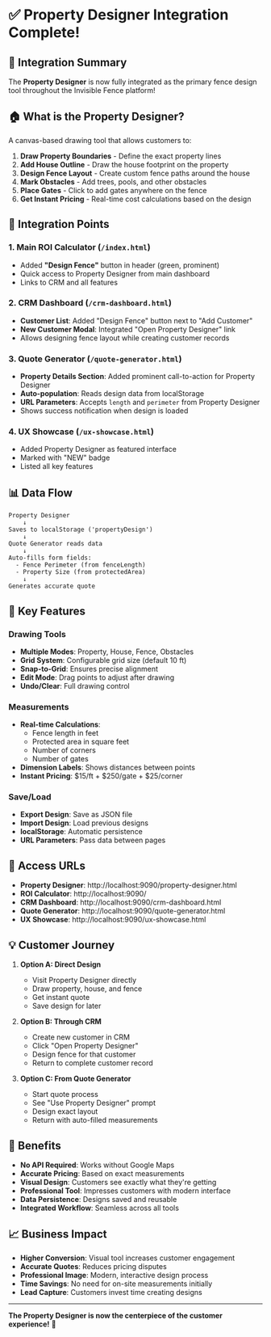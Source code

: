 # ✅ Property Designer Integration Complete!

## 🎯 Integration Summary

The **Property Designer** is now fully integrated as the primary fence design tool throughout the Invisible Fence platform!

## 🏠 What is the Property Designer?

A canvas-based drawing tool that allows customers to:
1. **Draw Property Boundaries** - Define the exact property lines
2. **Add House Outline** - Draw the house footprint on the property
3. **Design Fence Layout** - Create custom fence paths around the house
4. **Mark Obstacles** - Add trees, pools, and other obstacles
5. **Place Gates** - Click to add gates anywhere on the fence
6. **Get Instant Pricing** - Real-time cost calculations based on the design

## 🔗 Integration Points

### 1. **Main ROI Calculator** (`/index.html`)
- Added **"Design Fence"** button in header (green, prominent)
- Quick access to Property Designer from main dashboard
- Links to CRM and all features

### 2. **CRM Dashboard** (`/crm-dashboard.html`)
- **Customer List**: Added "Design Fence" button next to "Add Customer"
- **New Customer Modal**: Integrated "Open Property Designer" link
- Allows designing fence layout while creating customer records

### 3. **Quote Generator** (`/quote-generator.html`)
- **Property Details Section**: Added prominent call-to-action for Property Designer
- **Auto-population**: Reads design data from localStorage
- **URL Parameters**: Accepts `length` and `perimeter` from Property Designer
- Shows success notification when design is loaded

### 4. **UX Showcase** (`/ux-showcase.html`)
- Added Property Designer as featured interface
- Marked with "NEW" badge
- Listed all key features

## 📊 Data Flow

```
Property Designer
    ↓
Saves to localStorage ('propertyDesign')
    ↓
Quote Generator reads data
    ↓
Auto-fills form fields:
  - Fence Perimeter (from fenceLength)
  - Property Size (from protectedArea)
    ↓
Generates accurate quote
```

## 🎨 Key Features

### Drawing Tools
- **Multiple Modes**: Property, House, Fence, Obstacles
- **Grid System**: Configurable grid size (default 10 ft)
- **Snap-to-Grid**: Ensures precise alignment
- **Edit Mode**: Drag points to adjust after drawing
- **Undo/Clear**: Full drawing control

### Measurements
- **Real-time Calculations**:
  - Fence length in feet
  - Protected area in square feet
  - Number of corners
  - Number of gates
- **Dimension Labels**: Shows distances between points
- **Instant Pricing**: $15/ft + $250/gate + $25/corner

### Save/Load
- **Export Design**: Save as JSON file
- **Import Design**: Load previous designs
- **localStorage**: Automatic persistence
- **URL Parameters**: Pass data between pages

## 🚀 Access URLs

- **Property Designer**: http://localhost:9090/property-designer.html
- **ROI Calculator**: http://localhost:9090/
- **CRM Dashboard**: http://localhost:9090/crm-dashboard.html
- **Quote Generator**: http://localhost:9090/quote-generator.html
- **UX Showcase**: http://localhost:9090/ux-showcase.html

## 💡 Customer Journey

1. **Option A: Direct Design**
   - Visit Property Designer directly
   - Draw property, house, and fence
   - Get instant quote
   - Save design for later

2. **Option B: Through CRM**
   - Create new customer in CRM
   - Click "Open Property Designer"
   - Design fence for that customer
   - Return to complete customer record

3. **Option C: From Quote Generator**
   - Start quote process
   - See "Use Property Designer" prompt
   - Design exact layout
   - Return with auto-filled measurements

## 🎯 Benefits

- **No API Required**: Works without Google Maps
- **Accurate Pricing**: Based on exact measurements
- **Visual Design**: Customers see exactly what they're getting
- **Professional Tool**: Impresses customers with modern interface
- **Data Persistence**: Designs saved and reusable
- **Integrated Workflow**: Seamless across all tools

## 📈 Business Impact

- **Higher Conversion**: Visual tool increases customer engagement
- **Accurate Quotes**: Reduces pricing disputes
- **Professional Image**: Modern, interactive design process
- **Time Savings**: No need for on-site measurements initially
- **Lead Capture**: Customers invest time creating designs

---

**The Property Designer is now the centerpiece of the customer experience!** 🎉